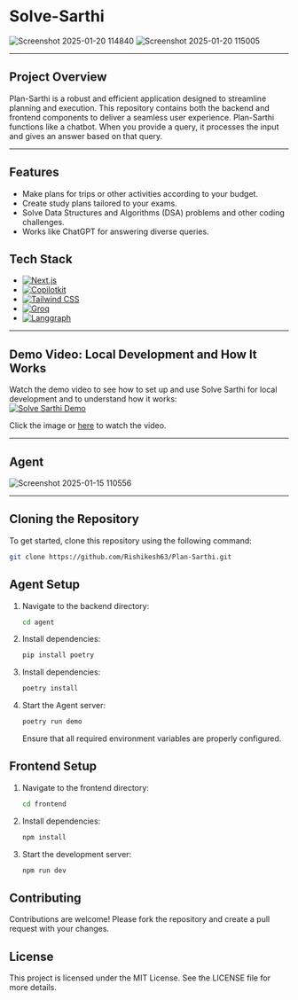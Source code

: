 # Solve-Sarthi
![Screenshot 2025-01-20 114840](https://github.com/user-attachments/assets/0c5ec653-4f91-4e81-a6dc-61e9fa441606)
![Screenshot 2025-01-20 115005](https://github.com/user-attachments/assets/301550d8-a08a-4990-951b-82ad6ee45e2f)


---
## Project Overview
Plan-Sarthi is a robust and efficient application designed to streamline planning and execution. This repository contains both the backend and frontend components to deliver a seamless user experience. 
Plan-Sarthi functions like a chatbot. When you provide a query, it processes the input and gives an answer based on that query.

---
## Features
- Make plans for trips or other activities according to your budget.
- Create study plans tailored to your exams.
- Solve Data Structures and Algorithms (DSA) problems and other coding challenges.
- Works like ChatGPT for answering diverse queries.

## Tech Stack
- [![Next.js](https://img.shields.io/badge/-Next.js-000?logo=next.js&logoColor=white)](https://nextjs.org/)
- [![Copilotkit](https://img.shields.io/badge/-Copilotkit-blue)](https://www.copilotkit.ai/)
- [![Tailwind CSS](https://img.shields.io/badge/-Tailwind_CSS-38B2AC?logo=tailwind-css&logoColor=white)](https://tailwindcss.com/)
- [![Groq](https://img.shields.io/badge/-Groq-orange)](https://groq.com/)
- [![Langgraph](https://img.shields.io/badge/-Langgraph-green)](https://langchain-ai.github.io/langgraph/)

---
## Demo Video: Local Development and How It Works

Watch the demo video to see how to set up and use Solve Sarthi for local development and to understand how it works:  
[![Solve Sarthi Demo](https://img.youtube.com/vi/YHhGXuErmDA/0.jpg)](https://www.youtube.com/watch?v=YHhGXuErmDA)

Click the image or [here](https://www.youtube.com/watch?v=YHhGXuErmDA) to watch the video.

---
## Agent

![Screenshot 2025-01-15 110556](https://github.com/user-attachments/assets/b22e6264-5d86-4feb-ac71-84b86b8f0892)


---
## Cloning the Repository
To get started, clone this repository using the following command:
```bash
git clone https://github.com/Rishikesh63/Plan-Sarthi.git
```

## Agent Setup
1. Navigate to the backend directory:
   ```bash
   cd agent
   ```
2. Install dependencies:
   ```bash
   pip install poetry
   ```   
3. Install dependencies:
   ```bash
   poetry install
   ```
4. Start the Agent server:
   ```bash
   poetry run demo
   ```
   Ensure that all required environment variables are properly configured.

## Frontend Setup
1. Navigate to the frontend directory:
   ```bash
   cd frontend
   ```
2. Install dependencies:
   ```bash
   npm install
   ```
3. Start the development server:
   ```bash
   npm run dev
   ```

## Contributing
Contributions are welcome! Please fork the repository and create a pull request with your changes.

## License
This project is licensed under the MIT License. See the LICENSE file for more details.
